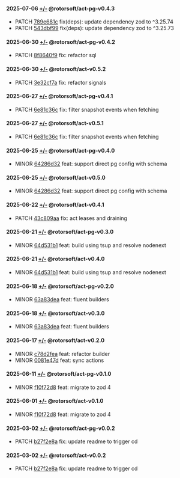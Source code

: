 #### 2025-07-06 [+/-](https://github.com/Rotorsoft/act-root/compare/@rotorsoft/act-pg-v0.4.2...@rotorsoft/act-pg-v0.4.3) @rotorsoft/act-pg-v0.4.3
  - PATCH [789e681c](https://github.com/Rotorsoft/act-root/commit/789e681c973fba34e4db566eb30a507e4d1d7d6e) fix(deps): update dependency zod to ^3.25.74
  - PATCH [543dbf99](https://github.com/Rotorsoft/act-root/commit/543dbf99be08f39e39edf6417f145d1d60c9abd3) fix(deps): update dependency zod to ^3.25.73
#### 2025-06-30 [+/-](https://github.com/Rotorsoft/act-root/compare/@rotorsoft/act-pg-v0.4.1...@rotorsoft/act-pg-v0.4.2) @rotorsoft/act-pg-v0.4.2
  - PATCH [8f8640f9](https://github.com/Rotorsoft/act-root/commit/8f8640f965e9c2e1bfab4565a695c3417e3f1060) fix: refactor sql
#### 2025-06-30 [+/-](https://github.com/Rotorsoft/act-root/compare/@rotorsoft/act-v0.5.1...@rotorsoft/act-v0.5.2) @rotorsoft/act-v0.5.2
  - PATCH [3e32cf7a](https://github.com/Rotorsoft/act-root/commit/3e32cf7a17bc0592d09f6100fb0df192278cba37) fix: refactor signals
#### 2025-06-27 [+/-](https://github.com/Rotorsoft/act-root/compare/@rotorsoft/act-pg-v0.4.0...@rotorsoft/act-pg-v0.4.1) @rotorsoft/act-pg-v0.4.1
  - PATCH [6e81c36c](https://github.com/Rotorsoft/act-root/commit/6e81c36ce7366d28631fea939536d1dbb725a073) fix: filter snapshot events when fetching
#### 2025-06-27 [+/-](https://github.com/Rotorsoft/act-root/compare/@rotorsoft/act-v0.5.0...@rotorsoft/act-v0.5.1) @rotorsoft/act-v0.5.1
  - PATCH [6e81c36c](https://github.com/Rotorsoft/act-root/commit/6e81c36ce7366d28631fea939536d1dbb725a073) fix: filter snapshot events when fetching
#### 2025-06-25 [+/-](https://github.com/Rotorsoft/act-root/compare/@rotorsoft/act-pg-v0.3.0...@rotorsoft/act-pg-v0.4.0) @rotorsoft/act-pg-v0.4.0
  - MINOR [64286d32](https://github.com/Rotorsoft/act-root/commit/64286d32f5513df3b964cca45ef96cc559e9574b) feat: support direct pg config with schema
#### 2025-06-25 [+/-](https://github.com/Rotorsoft/act-root/compare/@rotorsoft/act-v0.4.1...@rotorsoft/act-v0.5.0) @rotorsoft/act-v0.5.0
  - MINOR [64286d32](https://github.com/Rotorsoft/act-root/commit/64286d32f5513df3b964cca45ef96cc559e9574b) feat: support direct pg config with schema
#### 2025-06-22 [+/-](https://github.com/Rotorsoft/act-root/compare/@rotorsoft/act-v0.4.0...@rotorsoft/act-v0.4.1) @rotorsoft/act-v0.4.1
  - PATCH [43c809aa](https://github.com/Rotorsoft/act-root/commit/43c809aa3769d4a8f4bd72599f1dea20d255d301) fix: act leases and draining
#### 2025-06-21 [+/-](https://github.com/Rotorsoft/act-root/compare/@rotorsoft/act-pg-v0.2.0...@rotorsoft/act-pg-v0.3.0) @rotorsoft/act-pg-v0.3.0
  - MINOR [64d531b1](https://github.com/Rotorsoft/act-root/commit/64d531b17692c53332f5dfa611323fa8ebc47bb2) feat: build using tsup and resolve nodenext
#### 2025-06-21 [+/-](https://github.com/Rotorsoft/act-root/compare/@rotorsoft/act-v0.3.0...@rotorsoft/act-v0.4.0) @rotorsoft/act-v0.4.0
  - MINOR [64d531b1](https://github.com/Rotorsoft/act-root/commit/64d531b17692c53332f5dfa611323fa8ebc47bb2) feat: build using tsup and resolve nodenext
#### 2025-06-18 [+/-](https://github.com/Rotorsoft/act-root/compare/@rotorsoft/act-pg-v0.1.0...@rotorsoft/act-pg-v0.2.0) @rotorsoft/act-pg-v0.2.0
  - MINOR [63a83dea](https://github.com/Rotorsoft/act-root/commit/63a83dea07ed289551b286f5213dad2beb599d6d) feat: fluent builders
#### 2025-06-18 [+/-](https://github.com/Rotorsoft/act-root/compare/@rotorsoft/act-v0.2.0...@rotorsoft/act-v0.3.0) @rotorsoft/act-v0.3.0
  - MINOR [63a83dea](https://github.com/Rotorsoft/act-root/commit/63a83dea07ed289551b286f5213dad2beb599d6d) feat: fluent builders
#### 2025-06-17 [+/-](https://github.com/Rotorsoft/act-root/compare/@rotorsoft/act-v0.1.0...@rotorsoft/act-v0.2.0) @rotorsoft/act-v0.2.0
  - MINOR [c78d2fea](https://github.com/Rotorsoft/act-root/commit/c78d2feab350ba6e54e3fc500fb3769674e529a7) feat: refactor builder
  - MINOR [0081e47d](https://github.com/Rotorsoft/act-root/commit/0081e47d4b3454d7f1a21817d90eefea8e08bb93) feat: sync actions
#### 2025-06-11 [+/-](https://github.com/Rotorsoft/act-root/compare/@rotorsoft/act-pg-v0.0.2...@rotorsoft/act-pg-v0.1.0) @rotorsoft/act-pg-v0.1.0
  - MINOR [f10f72d8](https://github.com/Rotorsoft/act-root/commit/f10f72d8d82baa6f90ae84c21f84775d63b06fce) feat: migrate to zod 4
#### 2025-06-01 [+/-](https://github.com/Rotorsoft/act-root/compare/@rotorsoft/act-v0.0.2...@rotorsoft/act-v0.1.0) @rotorsoft/act-v0.1.0
  - MINOR [f10f72d8](https://github.com/Rotorsoft/act-root/commit/f10f72d8d82baa6f90ae84c21f84775d63b06fce) feat: migrate to zod 4
#### 2025-03-02 [+/-](https://github.com/Rotorsoft/act-root/compare/@rotorsoft/act-pg-v0.0.1...@rotorsoft/act-pg-v0.0.2) @rotorsoft/act-pg-v0.0.2
  - PATCH [b27f2e8a](https://github.com/Rotorsoft/act-root/commit/b27f2e8ab5bc10be66f41c5e5f9554cb523997a6) fix: update readme to trigger cd
#### 2025-03-02 [+/-](https://github.com/Rotorsoft/act-root/compare/@rotorsoft/act-v0.0.1...@rotorsoft/act-v0.0.2) @rotorsoft/act-v0.0.2
  - PATCH [b27f2e8a](https://github.com/Rotorsoft/act-root/commit/b27f2e8ab5bc10be66f41c5e5f9554cb523997a6) fix: update readme to trigger cd
